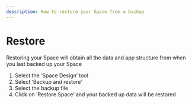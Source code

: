 ```yaml
---
description: How to restore your Space from a backup
---
```


# Restore

Restoring your Space will obtain all the data and app structure from when you last backed up your Space

1. Select the ‘Space Design’ tool
2. Select ‘Backup and restore’
3. Select the backup file
4. Click on ‘Restore Space’ and your backed up data will be restored

